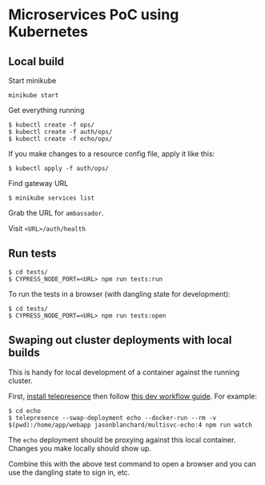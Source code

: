 # Microservices PoC using Kubernetes

## Local build
Start minikube

```
minikube start
```

Get everything running
```
$ kubectl create -f ops/
$ kubectl create -f auth/ops/
$ kubectl create -f echo/ops/
```

If you make changes to a resource config file, apply it like this:

```
$ kubectl apply -f auth/ops/
```

Find gateway URL
```
$ minikube services list
```
Grab the URL for `ambassador`.

Visit `<URL>/auth/health`

## Run tests
```
$ cd tests/
$ CYPRESS_NODE_PORT=<URL> npm run tests:run
```

To run the tests in a browser (with dangling state for development):
```
$ cd tests/
$ CYPRESS_NODE_PORT=<URL> npm run tests:open
```

## Swaping out cluster deployments with local builds
This is handy for local development of a container against the running cluster.

First, [install telepresence](https://www.telepresence.io/reference/install) then follow [this dev workflow guide](https://www.telepresence.io/tutorials/docker). For example:

```
$ cd echo
$ telepresence --swap-deployment echo --docker-run --rm -v $(pwd):/home/app/webapp jasonblanchard/multisvc-echo:4 npm run watch
```

The `echo` deployment should be proxying against this local container. Changes you make locally should show up.

Combine this with the above test command to open a browser and you can use the dangling state to sign in, etc.